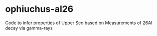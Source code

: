 # ophiuchus-al26
Code to infer properties of Upper Sco based on Measurements of 26Al decay via gamma-rays
